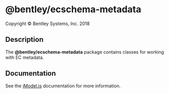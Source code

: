 # @bentley/ecschema-metadata

Copyright © Bentley Systems, Inc. 2018

## Description

The __@bentley/ecschema-metadata__ package contains classes for working with EC metadata.

## Documentation

See the [iModel.js](https://www.imodeljs.org) documentation for more information.
